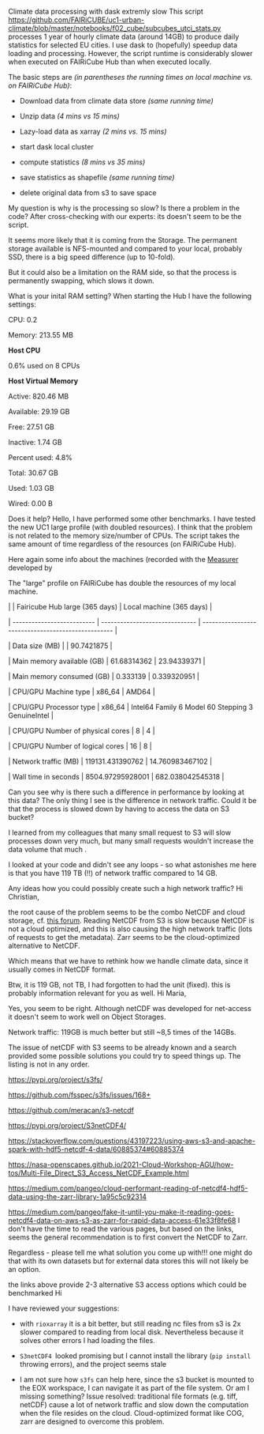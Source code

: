 Climate data processing with dask extremly slow
This script https://github.com/FAIRiCUBE/uc1-urban-climate/blob/master/notebooks/f02_cube/subcubes_utci_stats.py processes 1 year of hourly climate data (around 14GB) to produce daily statistics for selected EU cities. I use dask to (hopefully) speedup data loading and processing. However, the script runtime is considerably slower when executed on FAIRiCube Hub than when executed locally. 

The basic steps are _(in parentheses the running times on local machine vs. on FAIRiCube Hub)_:
- Download data from climate data store _(same running time)_
- Unzip data _(4 mins vs 15 mins)_
- Lazy-load data as xarray _(2 mins vs. 15 mins)_
- start dask local cluster
- compute statistics _(8 mins vs 35 mins)_
- save statistics as shapefile _(same running time)_
- delete original data from s3 to save space

My question is why is the processing so slow? Is there a problem in the code?
After cross-checking with our experts:  its doesn't seem to be the script. 
It seems more likely that it is coming from the Storage. The permanent storage available is NFS-mounted and compared to your local, probably SSD, there is a big speed difference (up to 10-fold). 
But it could also be a limitation on the RAM side, so that the process is permanently swapping, which slows it down. 
What is your inital RAM setting?
When starting the Hub I have the following settings:

CPU: 0.2
Memory: 213.55 MB
**Host CPU**
0.6% used on 8 CPUs
**Host Virtual Memory**
Active: 820.46 MB
Available: 29.19 GB
Free: 27.51 GB
Inactive: 1.74 GB
Percent used: 4.8%
Total: 30.67 GB
Used: 1.03 GB
Wired: 0.00 B

Does it help?
Hello, I have performed some other benchmarks. I have tested the new UC1 large profile (with doubled resources). I think that the problem is not related to the memory size/number of CPUs. The script takes the same amount of time regardless of the resources (on FAIRiCube Hub).
Here again some info about the machines (recorded with the [Measurer](https://github.com/FAIRiCUBE/common-code/tree/main/record-computational-demands-automatically) developed by
The "large" profile on FAIRiCube has double the resources of my local machine.

|                            | Fairicube Hub large (365 days) | Local machine (365 days)                           |
| -------------------------- | ------------------------------ | -------------------------------------------------- |
| Data size (MB)             |                              | 90.7421875                                         |
| Main memory available (GB) | 61.68314362                    | 23.94339371                                        |
| Main memory consumed (GB)  | 0.333139                       | 0.339320951                                        |
| CPU/GPU Machine type       |  x86_64                        |  AMD64                                             |
| CPU/GPU Processor type     |  x86_64                        |  Intel64 Family 6 Model 60 Stepping 3 GenuineIntel |
| CPU/GPU Number of physical cores | 8  | 4 |
| CPU/GPU Number of logical cores  | 16 | 8 |
| Network traffic (MB)  | 119131.431390762 | 14.760983467102 |
| Wall time in seconds | 8504.97295928001 | 682.038042545318 |

Can you see why is there such a difference in performance by looking at this data? The only thing I see is the difference in network traffic. Could it be that the process is slowed down by having to access the data on S3 bucket?








































I learned from my colleagues that many small request to S3 will slow processes down very much, but many small requests wouldn't increase the data volume that much .

I looked at your code and didn't see any loops - so what astonishes me here is that you have 119 TB (!!) of network traffic compared to 14 GB.  
Any ideas how you could possibly create such a high network traffic?
Hi Christian,
the root cause of the problem seems to be the combo NetCDF and cloud storage, cf. [this forum](https://discourse.pangeo.io/t/s3-zarr-netcdf-access-times-using-s3fs/794). Reading NetCDF from S3 is slow because NetCDF is not a cloud optimized, and this is also causing the high network traffic (lots of requests to get the metadata). Zarr seems to be the cloud-optimized alternative to NetCDF. 
Which means that we have to rethink how we handle climate data, since it usually comes in NetCDF format.
Btw, it is 119 GB, not TB, I had forgotten to had the unit (fixed). this is probably information relevant for you as well.
Hi Maria, 
Yes, you seem to be right. Although netCDF was developed for net-access it doesn't seem to work well on Object Storages. 
Network traffic:  119GB is much better but still ~8,5 times of the 14GBs. 
The issue of netCDF with S3 seems to be already known and a search provided some possible solutions you could try to speed things up. The listing is not in any order.
https://pypi.org/project/s3fs/
https://github.com/fsspec/s3fs/issues/168+
https://github.com/meracan/s3-netcdf
https://pypi.org/project/S3netCDF4/
https://stackoverflow.com/questions/43197223/using-aws-s3-and-apache-spark-with-hdf5-netcdf-4-data/60885374#60885374
https://nasa-openscapes.github.io/2021-Cloud-Workshop-AGU/how-tos/Multi-File_Direct_S3_Access_NetCDF_Example.html
https://medium.com/pangeo/cloud-performant-reading-of-netcdf4-hdf5-data-using-the-zarr-library-1a95c5c92314
https://medium.com/pangeo/fake-it-until-you-make-it-reading-goes-netcdf4-data-on-aws-s3-as-zarr-for-rapid-data-access-61e33f8fe68 I don't have the time to read the various pages, but based on the links, seems the general recommendation is to first convert the NetCDF to Zarr.

Regardless - please tell me what solution you come up with!!!
one might do that with its own datasets but for external data stores this will not likely  be an option. 
the links above provide 2-3 alternative S3 access options which could be benchmarked 
Hi
I have reviewed your suggestions:
- with `rioxarray` it is a bit better, but still reading nc files from s3 is 2x slower compared to reading from local disk. Nevertheless   because it solves other errors I had loading the files.
- `S3netCDF4 `looked promising but I cannot install the library (`pip install` throwing errors), and the project seems stale
- I am not sure how `s3fs` can help here, since the s3 bucket is mounted to the EOX workspace, I can navigate it as part of the file system. Or am I missing something?
Issue resolved: traditional file formats (e.g. tiff, netCDF) cause a lot of network traffic and slow down the computation when the file resides on the cloud. Cloud-optimized format like COG, zarr are designed to overcome this problem.